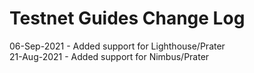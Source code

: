 # Testnet Guides Change Log

06-Sep-2021 - Added support for Lighthouse/Prater </br>
21-Aug-2021 - Added support for Nimbus/Prater
